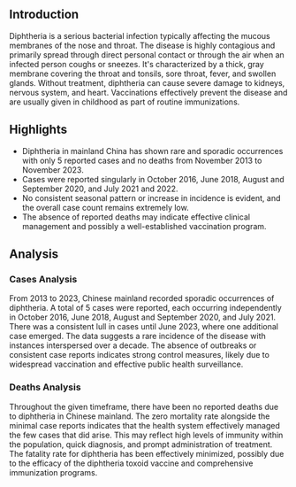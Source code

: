 ## Introduction

Diphtheria is a serious bacterial infection typically affecting the mucous membranes of the nose and throat. The disease is highly contagious and primarily spread through direct personal contact or through the air when an infected person coughs or sneezes. It's characterized by a thick, gray membrane covering the throat and tonsils, sore throat, fever, and swollen glands. Without treatment, diphtheria can cause severe damage to kidneys, nervous system, and heart. Vaccinations effectively prevent the disease and are usually given in childhood as part of routine immunizations.
## Highlights

- Diphtheria in mainland China has shown rare and sporadic occurrences with only 5 reported cases and no deaths from November 2013 to November 2023. <br/>
- Cases were reported singularly in October 2016, June 2018, August and September 2020, and July 2021 and 2022. <br/>
- No consistent seasonal pattern or increase in incidence is evident, and the overall case count remains extremely low. <br/>
- The absence of reported deaths may indicate effective clinical management and possibly a well-established vaccination program. <br/>
## Analysis

### Cases Analysis
From 2013 to 2023, Chinese mainland recorded sporadic occurrences of diphtheria. A total of 5 cases were reported, each occurring independently in October 2016, June 2018, August and September 2020, and July 2021. There was a consistent lull in cases until June 2023, where one additional case emerged. The data suggests a rare incidence of the disease with instances interspersed over a decade. The absence of outbreaks or consistent case reports indicates strong control measures, likely due to widespread vaccination and effective public health surveillance.

### Deaths Analysis
Throughout the given timeframe, there have been no reported deaths due to diphtheria in Chinese mainland. The zero mortality rate alongside the minimal case reports indicates that the health system effectively managed the few cases that did arise. This may reflect high levels of immunity within the population, quick diagnosis, and prompt administration of treatment. The fatality rate for diphtheria has been effectively minimized, possibly due to the efficacy of the diphtheria toxoid vaccine and comprehensive immunization programs.
